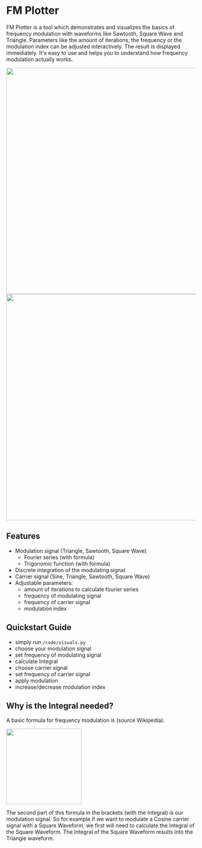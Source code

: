 # FM Plotter
FM Plotter is a tool which demonstrates and visualizes the basics of frequency modulation with waveforms like Sawtooth, Square Wave and Triangle.
Parameters like the amount of iterations, the frequency or the modulation index can be adjusted interactively. The result is displayed immediately.
It's easy to use and helps you to understand how frequency modulation actually works. 

<img src="http://denicz.info/wp-content/uploads/2021/01/fm_plotter1.png" width="600" />
<img src="http://denicz.info/wp-content/uploads/2021/01/fm_plotter2.png
" width="600" />

## Features
- Modulation signal (Triangle, Sawtooth, Square Wave)
    - Fourier series (with formula)
    - Trigonomic function (with formula)
- Discrete integration of the modulating signal
- Carrier signal (Sine, Triangle, Sawtooth, Square Wave)
- Adjustable parameters:
    - amount of iterations to calculate fourier series
    - frequency of modulating signal
    - frequency of carrier signal
    - modulation index

## Quickstart Guide
- simply run `/code/visuals.py`
- choose your modulation signal
- set frequency of modulating signal
- calculate Integral
- choose carrier signal
- set frequency of carrier signal
- apply modulation
- increase/decrease modulation index

## Why is the Integral needed?

A basic formula for frequency modulation is (source Wikipedia):

<img src="http://denicz.info/wp-content/uploads/2021/01/basic_formula_fm.png" width="200" />

The second part of this formula in the brackets (with the Integral) is our modulation signal. So for example if
we want to modulate a Cosine carrier signal with a Square Waveform, we first will need to calculate the Integral
of the Square Waveform. The Integral of the Square Waveform results into the Triangle waveform.
